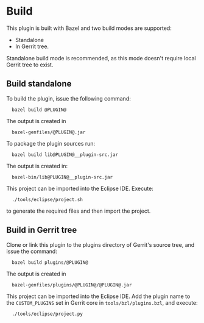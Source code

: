 Build
=====

This plugin is built with Bazel and two build modes are supported:

* Standalone
* In Gerrit tree.

Standalone build mode is recommended, as this mode doesn't require local Gerrit
tree to exist.

## Build standalone

To build the plugin, issue the following command:

```
  bazel build @PLUGIN@
```

The output is created in

```
  bazel-genfiles/@PLUGIN@.jar
```

To package the plugin sources run:

```
  bazel build lib@PLUGIN@__plugin-src.jar
```

The output is created in:

```
  bazel-bin/lib@PLUGIN@__plugin-src.jar
```

This project can be imported into the Eclipse IDE. Execute:

```
  ./tools/eclipse/project.sh
```

to generate the required files and then import the project.


## Build in Gerrit tree

Clone or link this plugin to the plugins directory of Gerrit's source
tree, and issue the command:

```
  bazel build plugins/@PLUGIN@
```

The output is created in

```
  bazel-genfiles/plugins/@PLUGIN@/@PLUGIN@.jar
```

This project can be imported into the Eclipse IDE.
Add the plugin name to the `CUSTOM_PLUGINS` set in
Gerrit core in `tools/bzl/plugins.bzl`, and execute:

```
  ./tools/eclipse/project.py
```
